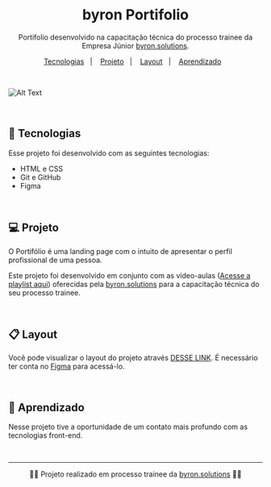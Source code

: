 <h1 align="center"> byron Portifolio </h1>

<p align="center">
  Portifolio desenvolvido na capacitação técnica do processo trainee da Empresa Júnior <a href="https://www.byronsolutions.com/" target="_blank">byron.solutions</a>.
</p>

<p align="center">
  <a href="#-tecnologias">Tecnologias</a>&nbsp;&nbsp;&nbsp;|&nbsp;&nbsp;&nbsp;
  <a href="#-projeto">Projeto</a>&nbsp;&nbsp;&nbsp;|&nbsp;&nbsp;&nbsp;
  <a href="#-layout">Layout</a>&nbsp;&nbsp;&nbsp;|&nbsp;&nbsp;&nbsp;
  <a href="#-aprendizado">Aprendizado</a>&nbsp;&nbsp;&nbsp;
</p>

<br>

![Alt Text](./assets/portifolio.gif)

<br>

## 🚀 Tecnologias

Esse projeto foi desenvolvido com as seguintes tecnologias:

- HTML e CSS
- Git e GitHub
- Figma

<br>

## 💻 Projeto

O Portifólio é uma landing page com o intuito de apresentar o perfil profissional de uma pessoa.

Este projeto foi desenvolvido em conjunto com as video-aulas ([Acesse a playlist aqui](https://www.youtube.com/playlist?list=PLc77ERAwzB_1gKZMGke5504UIv_nRWWQ_)) oferecidas pela [byron.solutions](https://www.byronsolutions.com/) para a capacitação técnica do seu processo trainee.

<br>

## 📋 Layout

Você pode visualizar o layout do projeto através [DESSE LINK](https://www.youtube.com/redirect?event=video_description&redir_token=QUFFLUhqbmNxTVhzd0pveFQ0Rk9TSm1TakV4WG9iNm5yQXxBQ3Jtc0tsT19aNHFFZ19TN1M5aWFRcFdUQWZjMVBrWjhYWFN4eTRFNXFNM0p1UmNDTU0tOHpLdVBKY0dhZ2lSTFBBMnBRejBjbjRRT2pZczhJbkRkNE80TE9sNkJxSkU4ZlBtRjlwQ2lFc3QwWWxUSVZ3QVBYbw&q=https%3A%2F%2Fwww.figma.com%2Ffile%2FdheY31nA3UgmLIwvUKR7NO%2FPortf%25C3%25B3lio-Curso%3Fnode-id%3D0%253A1&v=-e9h-7C7m_A). É necessário ter conta no [Figma](https://figma.com) para acessá-lo.

<br>

## 🧠 Aprendizado

Nesse projeto tive a oportunidade de um contato mais profundo com as tecnologias front-end.

<br>

---

<p align="center">💙🦘 Projeto realizado em processo trainee da <a href="https://www.byronsolutions.com/" target="_blank">byron.solutions</a> 🦘💙</p>